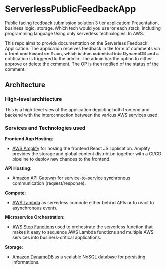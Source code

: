 # ServerlessPublicFeedbackApp
Public facing feedback submission solution 3 tier application: Presentation, business logic, storage. Which tech would you use for each stack, including programming language Using only serverless technologies. In AWS.

This repo aims to provide documentation on the Serverless Feedback Application. The application receives feedback in the form of comments via a front end hosted on React, which is then submitted into DynamoDB and a notification is triggered to the admin. The admin has the option to either approve or delete the comment. The OP is then notified of the status of the comment.

## Architecture

### High-level architecture
This is a high-level view of the application depicting both frontend and backend with the interconnection between the various AWS services used.

### Services and Technologies used
**Frontend App Hosting**:
- [AWS Amplify](https://aws.amazon.com/amplify/) for hosting the frontend React JS application. Amplify provides the storage and global content distribtion together with a CI/CD pipeline to deploy new changes to the frontend.

**API Hosting**:
- [Amazon API Gateway](https://aws.amazon.com/api-gateway/) for service-to-service synchronous communication (request/response).

**Compute**:
- [AWS Lambda](https://aws.amazon.com/lambda/) as serverless compute either behind APIs or to react to asynchronous events.

**Microservice Orchestration**:

- [AWS Step Functions](https://aws.amazon.com/step-functions/) used to orchestrate the serverless function that makes it easy to sequence AWS Lambda functions and multiple AWS services into business-critical applications.

**Storage**:

- [Amazon DynamoDB](https://aws.amazon.com/dynamodb/) as a scalable NoSQL database for persisting informations.
